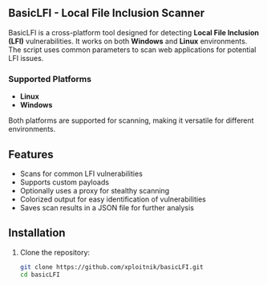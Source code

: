 ## BasicLFI - Local File Inclusion Scanner

BasicLFI is a cross-platform tool designed for detecting **Local File Inclusion (LFI)** vulnerabilities. It works on both **Windows** and **Linux** environments. The script uses common parameters to scan web applications for potential LFI issues.

### Supported Platforms
- **Linux**
- **Windows**

Both platforms are supported for scanning, making it versatile for different environments.


## Features
- Scans for common LFI vulnerabilities
- Supports custom payloads
- Optionally uses a proxy for stealthy scanning
- Colorized output for easy identification of vulnerabilities
- Saves scan results in a JSON file for further analysis

## Installation

1. Clone the repository:
   ```bash
   git clone https://github.com/xploitnik/basicLFI.git
   cd basicLFI
